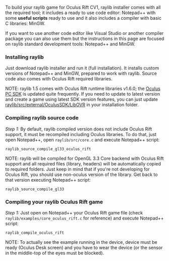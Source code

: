 To build your raylib game for Oculus Rift CV1, raylib installer comes with all the required tool; it includes a ready to use code editor: Notepad++ with some **useful scripts** ready to use and it also includes a compiler with basic C libraries: MinGW.

If you want to use another code editor like Visual Studio or another compiler package you can also use them but the instructions in this page are focused on raylib standard development tools: Notepad++ and MinGW.

### Installing raylib

Just download raylib installer and run it (full installation). It installs custom versions of Notepad++ and MinGW, prepared to work with raylib. Source code also comes with Oculus Rift required libraries.

NOTE: raylib 1.5 comes with Oculus Rift runtime libraries v1.6.0; the [Oculus PC SDK](https://developer.oculus.com/downloads/pc/1.6.0/Oculus_SDK_for_Windows/) is updated quite frequently. If you need to update to latest version and create a game using latest SDK version features, you can just update [raylib/src/external/OculusSDK/LibOVR](https://github.com/raysan5/raylib/tree/master/src/external/OculusSDK/LibOVR) in your installation folder.

### Compiling raylib source code

_Step 1:_ By default, raylib compiled version does not include Oculus Rift support, it must be recompiled including Oculus libraries. To do that, just open Notepad++, open `raylib/src/core.c` and execute Notepad++ script:

    raylib_source_compile_gl33_oculus_rift

NOTE: raylib will be compiled for OpenGL 3.3 Core backend with Oculus Rift support and all required files (library, headers) will be automatically copied to required folders. Just keep in mind that if you're not developing for Oculus Rift, you should use non-oculus version of the library. Get back to that version executing Notepad++ script:

    raylib_source_compile_gl33

### Compiling your raylib Oculus Rift game

_Step 1:_ Just open on Notepad++ your Oculus Rift game file (check `raylib/examples/core_oculus_rift.c` for reference) and execute Notepad++ script:

    raylib_compile_oculus_rift

NOTE: To actually see the example running in the device, device must be ready (Oculus Desk screen) and you have to wear the device (or the sensor in the middle-top of the eyes must be blocked).